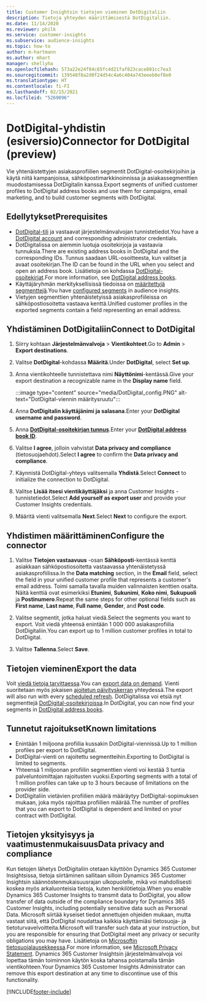 ```yaml
---
title: Customer Insightsin tietojen vieminen DotDigitaliin
description: Tietoja yhteyden määrittämisestä DotDigitaliin.
ms.date: 11/14/2020
ms.reviewer: philk
ms.service: customer-insights
ms.subservice: audience-insights
ms.topic: how-to
author: m-hartmann
ms.author: mhart
manager: shellyha
ms.openlocfilehash: 573a22e24f84c65fc4d21faf823cace801cc7ea3
ms.sourcegitcommit: 139548f8a2d0f24d54c4a6c404a743eeeb8ef8e0
ms.translationtype: HT
ms.contentlocale: fi-FI
ms.lasthandoff: 02/15/2021
ms.locfileid: "5269096"
---
```

# <a name="connector-for-dotdigital-preview"></a><span data-ttu-id="8d7bf-103">DotDigital-yhdistin (esiversio)</span><span class="sxs-lookup"><span data-stu-id="8d7bf-103">Connector for DotDigital (preview)</span></span>

<span data-ttu-id="8d7bf-104">Vie yhtenäistettyjen asiakasprofiilien segmentit DotDigital-osoitekirjoihin ja käytä niitä kampanjoissa, sähköpostimarkkinoinnissa ja asiakassegmenttien muodostamisessa DotDigitalin kanssa.</span><span class="sxs-lookup"><span data-stu-id="8d7bf-104">Export segments of unified customer profiles to DotDigital address books and use them for campaigns, email marketing, and to build customer segments with DotDigital.</span></span> 

## <a name="prerequisites"></a><span data-ttu-id="8d7bf-105">Edellytykset</span><span class="sxs-lookup"><span data-stu-id="8d7bf-105">Prerequisites</span></span>

-   <span data-ttu-id="8d7bf-106">[DotDigital-tili](https://dotdigital.com/) ja vastaavat järjestelmänvalvojan tunnistetiedot.</span><span class="sxs-lookup"><span data-stu-id="8d7bf-106">You have a [DotDigital account](https://dotdigital.com/) and corresponding administrator credentials.</span></span>
-   <span data-ttu-id="8d7bf-107">DotDigitalissa on aiemmin luotuja osoitekirjoja ja vastaavia tunnuksia.</span><span class="sxs-lookup"><span data-stu-id="8d7bf-107">There are existing address books in DotDigital and the corresponding IDs.</span></span> <span data-ttu-id="8d7bf-108">Tunnus saadaan URL-osoitteesta, kun valitset ja avaat osoitekirjan.</span><span class="sxs-lookup"><span data-stu-id="8d7bf-108">The ID can be found in the URL when you select and open an address book.</span></span> <span data-ttu-id="8d7bf-109">Lisätietoja on kohdassa [DotDigital-osoitekirjat](https://support.dotdigital.com/hc/articles/212211968-Creating-an-address-book).</span><span class="sxs-lookup"><span data-stu-id="8d7bf-109">For more information, see [DotDigital address books](https://support.dotdigital.com/hc/articles/212211968-Creating-an-address-book).</span></span>
-   <span data-ttu-id="8d7bf-110">Käyttäjäryhmän merkityksellisissä tiedoissa on [määritettyjä segmenttejä](segments.md).</span><span class="sxs-lookup"><span data-stu-id="8d7bf-110">You have [configured segments](segments.md) in audience insights.</span></span>
-   <span data-ttu-id="8d7bf-111">Vietyjen segmenttien yhtenäistetyissä asiakasprofiileissa on sähköpostiosoitetta vastaava kenttä.</span><span class="sxs-lookup"><span data-stu-id="8d7bf-111">Unified customer profiles in the exported segments contain a field representing an email address.</span></span>

## <a name="connect-to-dotdigital"></a><span data-ttu-id="8d7bf-112">Yhdistäminen DotDigitaliin</span><span class="sxs-lookup"><span data-stu-id="8d7bf-112">Connect to DotDigital</span></span>

1. <span data-ttu-id="8d7bf-113">Siirry kohtaan **Järjestelmänvalvoja** > **Vientikohteet**.</span><span class="sxs-lookup"><span data-stu-id="8d7bf-113">Go to **Admin** > **Export destinations**.</span></span>

1. <span data-ttu-id="8d7bf-114">Valitse **DotDigital**-kohdassa **Määritä**.</span><span class="sxs-lookup"><span data-stu-id="8d7bf-114">Under **DotDigital**, select **Set up**.</span></span>

1. <span data-ttu-id="8d7bf-115">Anna vientikohteelle tunnistettava nimi **Näyttönimi**-kentässä.</span><span class="sxs-lookup"><span data-stu-id="8d7bf-115">Give your export destination a recognizable name in the **Display name** field.</span></span>

   :::image type="content" source="media/DotDigital_config.PNG" alt-text="DotDigital-viennin määritysruutu":::

1. <span data-ttu-id="8d7bf-117">Anna **DotDigitalin käyttäjänimi ja salasana**.</span><span class="sxs-lookup"><span data-stu-id="8d7bf-117">Enter your **DotDigital username and password**.</span></span>

1. <span data-ttu-id="8d7bf-118">Anna **[DotDigital-osoitekirjan tunnus](https://support.dotdigital.com/hc/articles/212211968-Creating-an-address-book)**.</span><span class="sxs-lookup"><span data-stu-id="8d7bf-118">Enter your **[DotDigital address book ID](https://support.dotdigital.com/hc/articles/212211968-Creating-an-address-book)**.</span></span>

1. <span data-ttu-id="8d7bf-119">Valitse **I agree**, jolloin vahvistat **Data privacy and compliance** (tietosuojaehdot).</span><span class="sxs-lookup"><span data-stu-id="8d7bf-119">Select **I agree** to confirm the **Data privacy and compliance**.</span></span>

1. <span data-ttu-id="8d7bf-120">Käynnistä DotDigital-yhteys valitsemalla **Yhdistä**.</span><span class="sxs-lookup"><span data-stu-id="8d7bf-120">Select **Connect** to initialize the connection to DotDigital.</span></span>

1. <span data-ttu-id="8d7bf-121">Valitse **Lisää itsesi vientikäyttäjäksi** ja anna Customer Insights -tunnistetiedot.</span><span class="sxs-lookup"><span data-stu-id="8d7bf-121">Select **Add yourself as export user** and provide your Customer Insights credentials.</span></span>

1. <span data-ttu-id="8d7bf-122">Määritä vienti valitsemalla **Next**.</span><span class="sxs-lookup"><span data-stu-id="8d7bf-122">Select **Next** to configure the export.</span></span>

## <a name="configure-the-connector"></a><span data-ttu-id="8d7bf-123">Yhdistimen määrittäminen</span><span class="sxs-lookup"><span data-stu-id="8d7bf-123">Configure the connector</span></span>

1. <span data-ttu-id="8d7bf-124">Valitse **Tietojen vastaavuus** -osan **Sähköposti**-kentässä kenttä asiakkaan sähköpostiosoitetta vastaavassa yhtenäistetyssä asiakasprofiilissa.</span><span class="sxs-lookup"><span data-stu-id="8d7bf-124">In the **Data matching** section, in the **Email** field, select the field in your unified customer profile that represents a customer's email address.</span></span> <span data-ttu-id="8d7bf-125">Toimi samalla tavalla muiden valinnaisten kenttien osalta. Näitä kenttiä ovat esimerkiksi **Etunimi**, **Sukunimi**, **Koko nimi**, **Sukupuoli** ja **Postinumero**.</span><span class="sxs-lookup"><span data-stu-id="8d7bf-125">Repeat the same steps for other optional fields such as **First name**, **Last name**, **Full name**, **Gender**, and **Post code**.</span></span>

1. <span data-ttu-id="8d7bf-126">Valitse segmentit, jotka haluat viedä.</span><span class="sxs-lookup"><span data-stu-id="8d7bf-126">Select the segments you want to export.</span></span> <span data-ttu-id="8d7bf-127">Voit viedä yhteensä enintään 1 000 000 asiakasprofiilia DotDigitaliin.</span><span class="sxs-lookup"><span data-stu-id="8d7bf-127">You can export up to 1 million customer profiles in total to DotDigital.</span></span>

1. <span data-ttu-id="8d7bf-128">Valitse **Tallenna**.</span><span class="sxs-lookup"><span data-stu-id="8d7bf-128">Select **Save**.</span></span>

## <a name="export-the-data"></a><span data-ttu-id="8d7bf-129">Tietojen vieminen</span><span class="sxs-lookup"><span data-stu-id="8d7bf-129">Export the data</span></span>

<span data-ttu-id="8d7bf-130">Voit [viedä tietoja tarvittaessa](export-destinations.md).</span><span class="sxs-lookup"><span data-stu-id="8d7bf-130">You can [export data on demand](export-destinations.md).</span></span> <span data-ttu-id="8d7bf-131">Vienti suoritetaan myös jokaisen [ajoitetun päivityskerran](system.md#schedule-tab) yhteydessä.</span><span class="sxs-lookup"><span data-stu-id="8d7bf-131">The export will also run with every [scheduled refresh](system.md#schedule-tab).</span></span> <span data-ttu-id="8d7bf-132">DotDigitalissa voi etsiä nyt segmenttejä [DotDigital-osoitekirjoissa](https://support.dotdigital.com/hc/articles/212211968-Creating-an-address-book).</span><span class="sxs-lookup"><span data-stu-id="8d7bf-132">In DotDigital, you can now find your segments in [DotDigital address books](https://support.dotdigital.com/hc/articles/212211968-Creating-an-address-book).</span></span>

## <a name="known-limitations"></a><span data-ttu-id="8d7bf-133">Tunnetut rajoitukset</span><span class="sxs-lookup"><span data-stu-id="8d7bf-133">Known limitations</span></span>

- <span data-ttu-id="8d7bf-134">Enintään 1 miljoona profiilia kussakin DotDigital-viennissä.</span><span class="sxs-lookup"><span data-stu-id="8d7bf-134">Up to 1 million profiles per export to DotDigital.</span></span>
- <span data-ttu-id="8d7bf-135">DotDigital-vienti on rajoitettu segmentteihin.</span><span class="sxs-lookup"><span data-stu-id="8d7bf-135">Exporting to DotDigital is limited to segments.</span></span>
- <span data-ttu-id="8d7bf-136">Yhteensä 1 miljoonan profiilin segmenttien vienti voi kestää 3 tuntia palveluntoimittajan rajoitusten vuoksi.</span><span class="sxs-lookup"><span data-stu-id="8d7bf-136">Exporting segments with a total of 1 million profiles can take up to 3 hours because of limitations on the provider side.</span></span> 
- <span data-ttu-id="8d7bf-137">DotDigitaliin vietävien profiilien määrä määräytyy DotDigital-sopimuksen mukaan, joka myös rajoittaa profiilien määrää.</span><span class="sxs-lookup"><span data-stu-id="8d7bf-137">The number of profiles that you can export to DotDigital is dependent and limited on your contract with DotDigital.</span></span>

## <a name="data-privacy-and-compliance"></a><span data-ttu-id="8d7bf-138">Tietojen yksityisyys ja vaatimustenmukaisuus</span><span class="sxs-lookup"><span data-stu-id="8d7bf-138">Data privacy and compliance</span></span>

<span data-ttu-id="8d7bf-139">Kun tietojen lähetys DotDigitaliin otetaan käyttöön Dynamics 365 Customer Insightsissa, tietoja siirtäminen sallitaan silloin Dynamics 365 Customer Insightsin säännöstenmukaisuusrajan ulkopuolelle, mikä voi mahdollisesti koskea myös arkaluonteisia tietoja, kuten henkilötietoja.</span><span class="sxs-lookup"><span data-stu-id="8d7bf-139">When you enable Dynamics 365 Customer Insights to transmit data to DotDigital, you allow transfer of data outside of the compliance boundary for Dynamics 365 Customer Insights, including potentially sensitive data such as Personal Data.</span></span> <span data-ttu-id="8d7bf-140">Microsoft siirtää kyseiset tiedot annettujen ohjeiden mukaan, mutta vastaat siitä, että DotDigital noudattaa kaikkia käyttämiäsi tietosuoja- ja tietoturvavelvoitteita.</span><span class="sxs-lookup"><span data-stu-id="8d7bf-140">Microsoft will transfer such data at your instruction, but you are responsible for ensuring that DotDigital meet any privacy or security obligations you may have.</span></span> <span data-ttu-id="8d7bf-141">Lisätietoja on [Microsoftin tietosuojalausekkeessa](https://go.microsoft.com/fwlink/?linkid=396732).</span><span class="sxs-lookup"><span data-stu-id="8d7bf-141">For more information, see [Microsoft Privacy Statement](https://go.microsoft.com/fwlink/?linkid=396732).</span></span>
<span data-ttu-id="8d7bf-142">Dynamics 365 Customer Insightsin järjestelmänvalvoja voi lopettaa tämän toiminnon käytön koska tahansa poistamalla tämän vientikohteen.</span><span class="sxs-lookup"><span data-stu-id="8d7bf-142">Your Dynamics 365 Customer Insights Administrator can remove this export destination at any time to discontinue use of this functionality.</span></span>


[!INCLUDE[footer-include](../includes/footer-banner.md)]